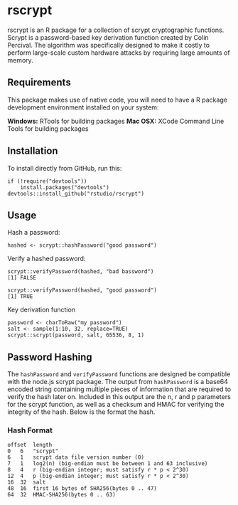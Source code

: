 # rscrypt

rscrypt is an R package for a collection of scrypt cryptographic functions. Scrypt is a
password-based key derivation function created by Colin Percival. The algorithm was specifically
designed to make it costly to perform large-scale custom hardware attacks by requiring large
amounts of memory.

## Requirements

This package makes use of native code, you will need to have a R package development
environment installed on your system:

__Windows:__ RTools for building packages
__Mac OSX:__ XCode Command Line Tools for building packages

## Installation

To install directly from GitHub, run this:

```
if (!require("devtools"))
    install.packages("devtools")
devtools::install_github("rstudio/rscrypt")
```

## Usage

Hash a password:
```
hashed <- scrypt::hashPassword("good password")
```

Verify a hashed password:
```
scrypt::verifyPassword(hashed, "bad bassword")
[1] FALSE

scrypt::verifyPassword(hashed, "good password")
[1] TRUE
```

Key derivation function
```
password <- charToRaw("my password")
salt <- sample(1:10, 32, replace=TRUE)
scrypt::scrypt(password, salt, 65536, 8, 1)
```

## Password Hashing

The `hashPassword` and `verifyPassword` functions are designed be compatible with the
node.js scrypt package. The output from `hashPassword` is a base64 encoded string
containing multiple pieces of information that are required to verify the hash later on.
Included in this output are the n, r and p parameters for the scrypt function, as well as
a checksum and HMAC for verifying the integrity of the hash. Below is the format the hash.


### Hash Format
```
offset	length
0	6	"scrypt"
6	1	scrypt data file version number (0)
7	1	log2(n) (big-endian must be between 1 and 63 inclusive)
8	4	r (big-endian integer; must satisfy r * p < 2^30)
12	4	p (big-endian integer; must satisfy r * p < 2^30)
16	32	salt
48	16	first 16 bytes of SHA256(bytes 0 .. 47)
64	32	HMAC-SHA256(bytes 0 .. 63)
```

